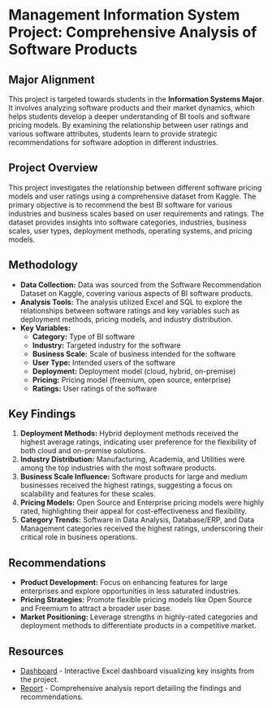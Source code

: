 # Management Information System Project: Comprehensive Analysis of Software Products

## Major Alignment
This project is targeted towards students in the **Information Systems Major**. It involves analyzing software products and their market dynamics, which helps students develop a deeper understanding of BI tools and software pricing models. By examining the relationship between user ratings and various software attributes, students learn to provide strategic recommendations for software adoption in different industries.

## Project Overview
This project investigates the relationship between different software pricing models and user ratings using a comprehensive dataset from Kaggle. The primary objective is to recommend the best BI software for various industries and business scales based on user requirements and ratings. The dataset provides insights into software categories, industries, business scales, user types, deployment methods, operating systems, and pricing models.

## Methodology
- **Data Collection:** Data was sourced from the Software Recommendation Dataset on Kaggle, covering various aspects of BI software products.
- **Analysis Tools:** The analysis utilized Excel and SQL to explore the relationships between software ratings and key variables such as deployment methods, pricing models, and industry distribution.
- **Key Variables:**
  - **Category:** Type of BI software
  - **Industry:** Targeted industry for the software
  - **Business Scale:** Scale of business intended for the software
  - **User Type:** Intended users of the software
  - **Deployment:** Deployment model (cloud, hybrid, on-premise)
  - **Pricing:** Pricing model (freemium, open source, enterprise)
  - **Ratings:** User ratings of the software

## Key Findings
1. **Deployment Methods:** Hybrid deployment methods received the highest average ratings, indicating user preference for the flexibility of both cloud and on-premise solutions.
2. **Industry Distribution:** Manufacturing, Academia, and Utilities were among the top industries with the most software products.
3. **Business Scale Influence:** Software products for large and medium businesses received the highest ratings, suggesting a focus on scalability and features for these scales.
4. **Pricing Models:** Open Source and Enterprise pricing models were highly rated, highlighting their appeal for cost-effectiveness and flexibility.
5. **Category Trends:** Software in Data Analysis, Database/ERP, and Data Management categories received the highest ratings, underscoring their critical role in business operations.

## Recommendations
- **Product Development:** Focus on enhancing features for large enterprises and explore opportunities in less saturated industries.
- **Pricing Strategies:** Promote flexible pricing models like Open Source and Freemium to attract a broader user base.
- **Market Positioning:** Leverage strengths in highly-rated categories and deployment methods to differentiate products in a competitive market.

## Resources
- [Dashboard](../Student-Dashboards/Management-Information-System-Project-Dashboard.xlsx) - Interactive Excel dashboard visualizing key insights from the project.
- [Report](../Student-Reports/Management-Information-System-Project-Report.pdf) - Comprehensive analysis report detailing the findings and recommendations.
